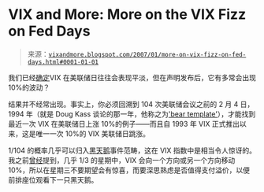 <!--yml

分类：未分类

日期：2024-05-18 16:01:38

-->

# VIX and More: More on the VIX Fizz on Fed Days

> 来源：[`vixandmore.blogspot.com/2007/01/more-on-vix-fizz-on-fed-days.html#0001-01-01`](http://vixandmore.blogspot.com/2007/01/more-on-vix-fizz-on-fed-days.html#0001-01-01)

我们已经[确定](http://vixandmore.blogspot.com/2007/01/vix-price-movement-around-fomc-meetings.html)VIX 在美联储日往往会表现平淡，但在声明发布后，它有多常会出现 10%的波动？

结果并不经常出现。事实上，你必须回溯到 104 次美联储会议之前的 2 月 4 日，1994 年（就是 Doug Kass 谈论的那一年，他称之为['bear template'](http://vixandmore.blogspot.com/2007/01/apropos-of-recent-discussion-about.html)），才能找到最近一次 VIX 在美联储日上涨 10%的例子——而且自 1993 年 VIX 正式推出以来，这是唯一一次 10%的 VIX 美联储日跳涨。

1/104 的概率几乎可以归入[黑天鹅](http://www.edge.org/3rd_culture/taleb04/taleb_indexx.html)事件范畴，这在 VIX 指数中是相当令人惊讶的。我之前[曾经](http://vixandmore.blogspot.com/2007/01/vix-performance-during-options.html)提到，几乎 1/3 的星期中，VIX 会向一个方向或另一个方向移动 10%，所以在星期三不要期望会有惊喜，而要深思熟虑是否值得支付溢价，以便前排座位观看下一只黑天鹅。
